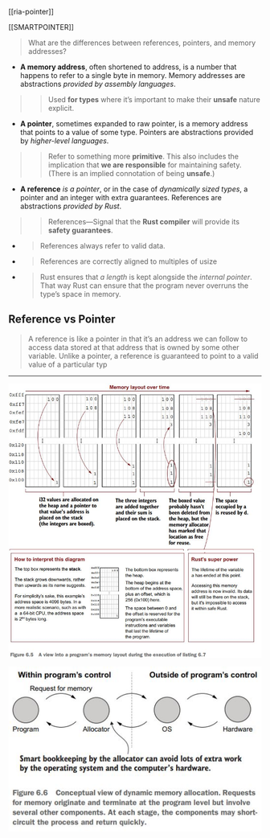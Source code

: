 
[[ria-pointer]]


[[SMARTPOINTER]]



> What are the differences between references, pointers, and memory addresses?

- **A memory address**, often shortened to address, is a number that happens to refer to a single byte in memory. Memory addresses are abstractions *provided by assembly languages*.
>> Used **for types** where it’s important to make their **unsafe** nature explicit.

- **A pointer**, sometimes expanded to raw pointer, is a memory address that points to a value of some type. Pointers are abstractions provided by *higher-level languages*.
>> Refer to something more **primitive**. This also includes the implication that **we are responsible** for maintaining safety. (There is an implied connotation of being **unsafe**.)

- **A reference** *is a pointer*, or in the case of *dynamically sized types*, a pointer and an integer with extra guarantees. References are abstractions *provided by Rust*.
>> References—Signal that the **Rust compiler** will provide its **safety guarantees**.
  - > References always refer to valid data.
  - > References are correctly aligned to multiples of usize
  - > Rust ensures that *a length* is kept alongside the *internal pointer*. That way Rust can ensure that the program never overruns the type’s space in memory.

## Reference vs Pointer

> A reference is like a pointer in that it’s an address we can follow to access data stored at that address that is owned by some other variable. Unlike a pointer, a reference is guaranteed to point to a valid value of a particular typ



---



![Memory-Layout-1](../rust/assets/images/mem-layout1.JPG)
![Memory-Layout-2](../rust/assets/images/mem-layout2.JPG)

![Dynamic Memory](../rust/assets/images/dynamic-mem.JPG)
